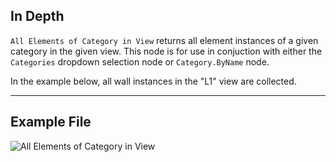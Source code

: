 ## In Depth
`All Elements of Category in View` returns all element instances of a given category in the given view. This node is for use in conjuction with either the `Categories` dropdown selection node or `Category.ByName` node.

In the example below, all wall instances in the "L1" view are collected.
___
## Example File

![All Elements of Category in View](./DSRevitNodesUI.ElementsOfCategoryInView_img.jpg)
